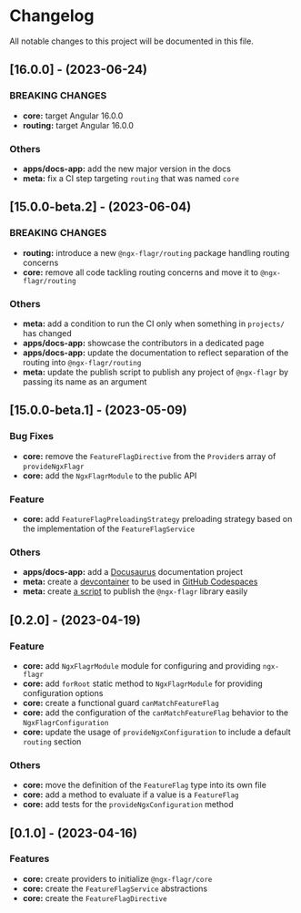 <!--

## [Unreleased]

### **BREAKING CHANGES**

- ...

### Bug Fixes

- ...

### Features

- ...

### Others

- ...

-->

# Changelog

All notable changes to this project will be documented in this file.

## [16.0.0] - (2023-06-24)

### **BREAKING CHANGES**

- **core:** target Angular 16.0.0
- **routing:** target Angular 16.0.0

### Others

- **apps/docs-app:** add the new major version in the docs
- **meta:** fix a CI step targeting `routing` that was named `core`

## [15.0.0-beta.2] - (2023-06-04)

### **BREAKING CHANGES**

- **routing:** introduce a new `@ngx-flagr/routing` package handling routing concerns
- **core:** remove all code tackling routing concerns and move it to `@ngx-flagr/routing`

### Others

- **meta:** add a condition to run the CI only when something in `projects/` has changed
- **apps/docs-app:** showcase the contributors in a dedicated page
- **apps/docs-app:** update the documentation to reflect separation of the routing into `@ngx-flagr/routing`
- **meta:** update the publish script to publish any project of `@ngx-flagr` by passing its name as an argument

## [15.0.0-beta.1] - (2023-05-09)

### Bug Fixes

- **core:** remove the `FeatureFlagDirective` from the `Provider`s array of `provideNgxFlagr`
- **core:** add the `NgxFlagrModule` to the public API

### Feature

- **core:** add `FeatureFlagPreloadingStrategy` preloading strategy based on the implementation of the `FeatureFlagService`

### Others

- **apps/docs-app:** add a [Docusaurus](https://docusaurus.io/) documentation project
- **meta:** create a [devcontainer](https://containers.dev/) to be used in [GitHub Codespaces](https://docs.github.com/codespaces)
- **meta:** create [a script](./scripts/publish-ngrx-flagr-core.py) to publish the `@ngx-flagr` library easily

## [0.2.0] - (2023-04-19)

### Feature

- **core:** add `NgxFlagrModule` module for configuring and providing `ngx-flagr`
- **core:** add `forRoot` static method to `NgxFlagrModule` for providing configuration options
- **core:** create a functional guard `canMatchFeatureFlag`
- **core:** add the configuration of the `canMatchFeatureFlag` behavior to the `NgxFlagrConfiguration`
- **core:** update the usage of `provideNgxConfiguration` to include a default `routing` section

### Others

- **core:** move the definition of the `FeatureFlag` type into its own file
- **core:** add a method to evaluate if a value is a `FeatureFlag`
- **core:** add tests for the `provideNgxConfiguration` method

## [0.1.0] - (2023-04-16)

### Features

- **core:** create providers to initialize `@ngx-flagr/core`
- **core:** create the `FeatureFlagService` abstractions
- **core:** create the `FeatureFlagDirective`
